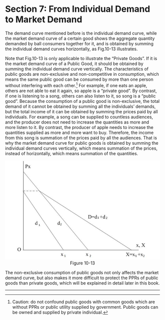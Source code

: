 # Section 7: From Individual Demand to Market Demand

The demand curve mentioned before is the individual demand curve, while the market demand curve of a certain good shows the aggregate quantity demanded by ball consumers together for it, and is obtained by summing the individual demand curves horizontally, as Fig.10-13 illustrates.

Note that Fig.10-13 is only applicable to illustrate the “Private Goods”. If it is the market demand curve of a Public Good, it should be obtained by summing the individual demand curve vertically. The characteristics of public goods are non-exclusive and non-competitive in consumption, which means the same public good can be consumed by more than one person without interfering with each other.[^1] For example, if one eats an apple, others are not able to eat it again, so apple is a “private good”. By contrast, if one is listening to a song, others can also listen to it, so song is a “public good”. Because the consumption of a public good is non-exclusive, the total demand of it cannot be obtained by summing all the individuals’ demands, but the total income of it can be obtained by summing the prices paid by all individuals. For example, a song can be supplied to countless audiences, and the producer does not need to increase the quantities as more and more listen to it. By contrast, the producer of apple needs to increase the quantities supplied as more and more want to buy. Therefore, the income from this song is summation of the prices paid by all the audiences. That is why the market demand curve for public goods is obtained by summing the individual demand curves vertically, which means summation of the prices, instead of horizontally, which means summation of the quantities.

<div align= "center">
  <img src= "./image/figure10-13.jpg" />
</div>
<div align="center">Figure 10-13</div>

The non-exclusive consumption of public goods not only affects the market demand curve, but also makes it more difficult to protect the PPRs of public goods than private goods, which will be explained in detail later in this book.

- - -

[^1]: Caution: do not confound public goods with common goods which are without PPRs or public utility supplied by government. Public goods can be owned and supplied by private individual.

